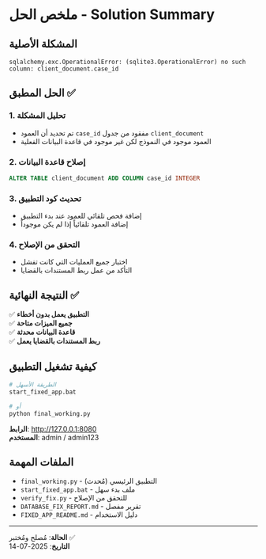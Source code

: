 # ملخص الحل - Solution Summary

## المشكلة الأصلية
```
sqlalchemy.exc.OperationalError: (sqlite3.OperationalError) no such column: client_document.case_id
```

## الحل المطبق ✅

### 1. تحليل المشكلة
- تم تحديد أن العمود `case_id` مفقود من جدول `client_document`
- العمود موجود في النموذج لكن غير موجود في قاعدة البيانات الفعلية

### 2. إصلاح قاعدة البيانات
```sql
ALTER TABLE client_document ADD COLUMN case_id INTEGER
```

### 3. تحديث كود التطبيق
- إضافة فحص تلقائي للعمود عند بدء التطبيق
- إضافة العمود تلقائياً إذا لم يكن موجوداً

### 4. التحقق من الإصلاح
- اختبار جميع العمليات التي كانت تفشل
- التأكد من عمل ربط المستندات بالقضايا

## النتيجة النهائية ✅

✅ **التطبيق يعمل بدون أخطاء**  
✅ **جميع الميزات متاحة**  
✅ **قاعدة البيانات محدثة**  
✅ **ربط المستندات بالقضايا يعمل**  

## كيفية تشغيل التطبيق

```bash
# الطريقة الأسهل
start_fixed_app.bat

# أو
python final_working.py
```

**الرابط**: http://127.0.0.1:8080  
**المستخدم**: admin / admin123

## الملفات المهمة

- `final_working.py` - التطبيق الرئيسي (مُحدث)
- `start_fixed_app.bat` - ملف بدء سهل
- `verify_fix.py` - للتحقق من الإصلاح
- `DATABASE_FIX_REPORT.md` - تقرير مفصل
- `FIXED_APP_README.md` - دليل الاستخدام

---

**الحالة**: مُصلح ومُختبر ✅  
**التاريخ**: 2025-07-14

